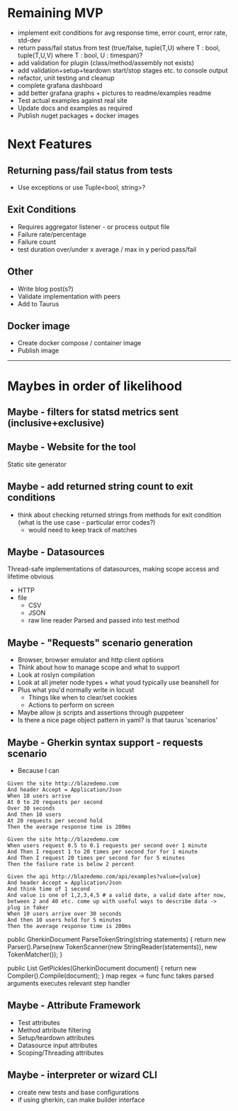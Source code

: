 # Remaining MVP
- implement exit conditions for avg response time, error count, error rate, std-dev
- return pass/fail status from test (true/false, tuple(T,U) where T : bool, tuple(T,U,V) where T : bool, U : timespan)?
- add validation for plugin (class/method/assembly not exists)
- add validation+setup+teardown start/stop stages etc. to console output
- refactor, unit testing and cleanup
- complete grafana dashboard
- add better grafana graphs + pictures to readme/examples readme
- Test actual examples against real site
- Update docs and examples as required
- Publish nuget packages + docker images

# Next Features
## Returning pass/fail status from tests
 - Use exceptions or use Tuple<bool, string>?

## Exit Conditions
- Requires aggregator listener - or process output file
- Failure rate/percentage
- Failure count
- test duration over/under x average / max in y period
pass/fail

## Other
- Write blog post(s?)
- Validate implementation with peers
- Add to Taurus

## Docker image
- Create docker compose / container image
- Publish image

--------
# Maybes in order of likelihood
## Maybe - filters for statsd metrics sent (inclusive+exclusive)

## Maybe - Website for the tool
Static site generator

## Maybe - add returned string count to exit conditions
- think about checking returned strings from methods for exit condition (what is the use case - particular error codes?)
  - would need to keep track of matches


## Maybe - Datasources
Thread-safe implementations of datasources, making scope access and lifetime obvious
- HTTP
- file
  - CSV
  - JSON
  - raw line reader
Parsed and passed into test method

## Maybe - "Requests" scenario generation
- Browser, browser emulator and http client options
- Think about how to manage scope and what to support
- Look at roslyn compilation
- Look at all jmeter node types + what youd typically use beanshell for
- Plus what you'd normally write in locust
  - Things like when to clear/set cookies
  - Actions to perform on screen
- Maybe allow js scripts and assertions through puppeteer
- Is there a nice page object pattern in yaml? is that taurus 'scenarios'

## Maybe - Gherkin syntax support - requests scenario
- Because I can

```gherkin
Given the site http://blazedemo.com
And header Accept = Application/Json
When 10 users arrive
At 0 to 20 requests per second
Over 30 seconds
And then 10 users
At 20 requests per second hold
Then the average response time is 200ms
```

```gherkin
Given the site http://blazedemo.com
When users request 0.5 to 0.1 requests per second over 1 minute
And Then I request 1 to 20 times per second for for 1 minute
And Then I request 20 times per second for for 5 minutes
Then the failure rate is below 2 percent
```

```gherkin
Given the api http://blazedemo.com/api/examples?value={value}
And header Accept = Application/Json
And think time of 1 second
And value is one of 1,2,3,4,5 # a valid date, a valid date after now, between 2 and 40 etc. come up with useful ways to describe data -> plug in faker
When 10 users arrive over 30 seconds
And then 10 users hold for 5 minutes
Then the average response time is 200ms
```

public GherkinDocument ParseTokenString(string statements)
{
    return new Parser().Parse(new TokenScanner(new StringReader(statements)),
                                                new TokenMatcher());
}

public List<Pickle> GetPickles(GherkinDocument document)
{
    return new Compiler().Compile(document);
}
map regex -> func
func takes parsed arguments
executes relevant step handler

## Maybe - Attribute Framework
- Test attributes
- Method attribute filtering
- Setup/teardown attributes
- Datasource input attributes
- Scoping/Threading attributes

## Maybe - interpreter or wizard CLI
- create new tests and base configurations
- if using gherkin, can make builder interface
